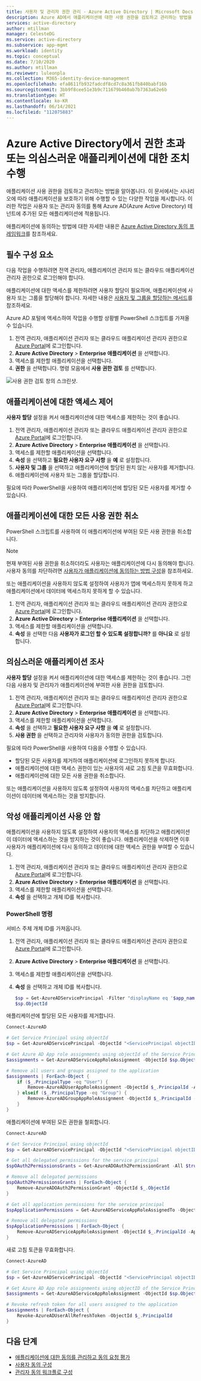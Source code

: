 ```yaml
---
title: 사용자 및 관리자 권한 관리 - Azure Active Directory | Microsoft Docs
description: Azure AD에서 애플리케이션에 대한 사용 권한을 검토하고 관리하는 방법을 알아봅니다. 예를 들어, 애플리케이션에 부여된 모든 사용 권한을 해지할 수 있습니다.
services: active-directory
author: mtillman
manager: CelesteDG
ms.service: active-directory
ms.subservice: app-mgmt
ms.workload: identity
ms.topic: conceptual
ms.date: 7/10/2020
ms.author: mtillman
ms.reviewer: luleonpla
ms.collection: M365-identity-device-management
ms.openlocfilehash: efa8611fb932fadcdf8cd7c8a361fb840babf16b
ms.sourcegitcommit: 3bb9f8cee51e3b9c711679b460ab7b7363a62e6b
ms.translationtype: HT
ms.contentlocale: ko-KR
ms.lasthandoff: 06/14/2021
ms.locfileid: "112075883"
---
```

# <a name="take-action-on-overprivileged-or-suspicious-applications-in-azure-active-directory"></a>Azure Active Directory에서 권한 초과 또는 의심스러운 애플리케이션에 대한 조치 수행

애플리케이션 사용 권한을 검토하고 관리하는 방법을 알아봅니다. 이 문서에서는 시나리오에 따라 애플리케이션을 보호하기 위해 수행할 수 있는 다양한 작업을 제시합니다. 이러한 작업은 사용자 또는 관리자 동의를 통해 Azure AD(Azure Active Directory) 테넌트에 추가된 모든 애플리케이션에 적용됩니다.

애플리케이션에 동의하는 방법에 대한 자세한 내용은 [Azure Active Directory 동의 프레임워크](../develop/consent-framework.md)를 참조하세요.

## <a name="prerequisites"></a>필수 구성 요소

다음 작업을 수행하려면 전역 관리자, 애플리케이션 관리자 또는 클라우드 애플리케이션 관리자 권한으로 로그인해야 합니다.

애플리케이션에 대한 액세스를 제한하려면 사용자 할당이 필요하며, 애플리케이션에 사용자 또는 그룹을 할당해야 합니다.  자세한 내용은 [사용자 및 그룹을 할당하는 메서드](./assign-user-or-group-access-portal.md)를 참조하세요.

Azure AD 포털에 액세스하여 작업을 수행할 상황별 PowerShell 스크립트를 가져올 수 있습니다.

1. 전역 관리자, 애플리케이션 관리자 또는 클라우드 애플리케이션 관리자 권한으로 [Azure Portal](https://portal.azure.com)에 로그인합니다.
2. **Azure Active Directory** > **Enterprise 애플리케이션** 을 선택합니다.
3. 액세스를 제한할 애플리케이션을 선택합니다.
4. **권한** 을 선택합니다. 명령 모음에서 **사용 권한 검토** 를 선택합니다.

![사용 권한 검토 창의 스크린샷.](./media/manage-application-permissions/review-permissions.png)

## <a name="control-access-to-an-application"></a>애플리케이션에 대한 액세스 제어

**사용자 할당** 설정을 켜서 애플리케이션에 대한 액세스를 제한하는 것이 좋습니다.

1. 전역 관리자, 애플리케이션 관리자 또는 클라우드 애플리케이션 관리자 권한으로 [Azure Portal](https://portal.azure.com)에 로그인합니다.
2. **Azure Active Directory** > **Enterprise 애플리케이션** 을 선택합니다.
3. 액세스를 제한할 애플리케이션을 선택합니다.
4. **속성** 을 선택하고 **필요한 사용자 요구 사항** 을 **예** 로 설정합니다.
5. **사용자 및 그룹** 을 선택하고 애플리케이션에 할당된 원치 않는 사용자를 제거합니다.
6. 애플리케이션에 사용자 또는 그룹을 할당합니다.

필요에 따라 PowerShell을 사용하여 애플리케이션에 할당된 모든 사용자를 제거할 수 있습니다.

## <a name="revoke-all-permissions-for-an-application"></a>애플리케이션에 대한 모든 사용 권한 취소

PowerShell 스크립트를 사용하여 이 애플리케이션에 부여된 모든 사용 권한을 취소합니다.

> [!NOTE]
> 현재 부여된 사용 권한을 취소하더라도 사용자는 애플리케이션에 다시 동의해야 합니다. 사용자 동의를 차단하려면 [사용자가 애플리케이션에 동의하는 방법 구성](configure-user-consent.md)을 참조하세요.

또는 애플리케이션을 사용하지 않도록 설정하여 사용자가 앱에 액세스하지 못하게 하고 애플리케이션에서 데이터에 액세스하지 못하게 할 수 있습니다.

1. 전역 관리자, 애플리케이션 관리자 또는 클라우드 애플리케이션 관리자 권한으로 [Azure Portal](https://portal.azure.com)에 로그인합니다.
2. **Azure Active Directory** > **Enterprise 애플리케이션** 을 선택합니다.
3. 액세스를 제한할 애플리케이션을 선택합니다.
4. **속성** 을 선택한 다음 **사용자가 로그인 할 수 있도록 설정합니까?** 를 **아니요** 로 설정합니다.

## <a name="investigate-a-suspicious-application"></a>의심스러운 애플리케이션 조사

**사용자 할당** 설정을 켜서 애플리케이션에 대한 액세스를 제한하는 것이 좋습니다. 그런 다음 사용자 및 관리자가 애플리케이션에 부여한 사용 권한을 검토합니다.

1. 전역 관리자, 애플리케이션 관리자 또는 클라우드 애플리케이션 관리자 권한으로 [Azure Portal](https://portal.azure.com)에 로그인합니다.
3. **Azure Active Directory** > **Enterprise 애플리케이션** 을 선택합니다.
5. 액세스를 제한할 애플리케이션을 선택합니다.
6. **속성** 을 선택하고 **필요한 사용자 요구 사항** 을 **예** 로 설정합니다.
7. **사용 권한** 을 선택하고 관리자와 사용자가 동의한 권한을 검토합니다.

필요에 따라 PowerShell을 사용하여 다음을 수행할 수 있습니다.

- 할당된 모든 사용자를 제거하여 애플리케이션에 로그인하지 못하게 합니다.
- 애플리케이션에 대한 액세스 권한이 있는 사용자의 새로 고침 토큰을 무효화합니다.
- 애플리케이션에 대한 모든 사용 권한을 취소합니다.

또는 애플리케이션을 사용하지 않도록 설정하여 사용자의 액세스를 차단하고 애플리케이션이 데이터에 액세스하는 것을 방지합니다.

## <a name="disable-a-malicious-application"></a>악성 애플리케이션 사용 안 함

애플리케이션을 사용하지 않도록 설정하여 사용자의 액세스를 차단하고 애플리케이션이 데이터에 액세스하는 것을 방지하는 것이 좋습니다. 애플리케이션을 삭제하면 이후 사용자가 애플리케이션에 다시 동의하고 데이터에 대한 액세스 권한을 부여할 수 있습니다.

1. 전역 관리자, 애플리케이션 관리자 또는 클라우드 애플리케이션 관리자 권한으로 [Azure Portal](https://portal.azure.com)에 로그인합니다.
2. **Azure Active Directory** > **Enterprise 애플리케이션** 을 선택합니다.
3. 액세스를 제한할 애플리케이션을 선택합니다.
4. **속성** 을 선택하고 개체 ID를 복사합니다.

### <a name="powershell-commands"></a>PowerShell 명령

서비스 주체 개체 ID를 가져옵니다.

1. 전역 관리자, 애플리케이션 관리자 또는 클라우드 애플리케이션 관리자 권한으로 [Azure Portal](https://portal.azure.com)에 로그인합니다.
2. **Azure Active Directory** > **Enterprise 애플리케이션** 을 선택합니다.
3. 액세스를 제한할 애플리케이션을 선택합니다.
4. **속성** 을 선택하고 개체 ID를 복사합니다.

   ```powershell
   $sp = Get-AzureADServicePrincipal -Filter "displayName eq '$app_name'"
   $sp.ObjectId
   ```

애플리케이션에 할당된 모든 사용자를 제거합니다.

```powershell
Connect-AzureAD

# Get Service Principal using objectId
$sp = Get-AzureADServicePrincipal -ObjectId "<ServicePrincipal objectID>"

# Get Azure AD App role assignments using objectId of the Service Principal
$assignments = Get-AzureADServiceAppRoleAssignment -ObjectId $sp.ObjectId -All $true

# Remove all users and groups assigned to the application
$assignments | ForEach-Object {
    if ($_.PrincipalType -eq "User") {
        Remove-AzureADUserAppRoleAssignment -ObjectId $_.PrincipalId -AppRoleAssignmentId $_.ObjectId
    } elseif ($_.PrincipalType -eq "Group") {
        Remove-AzureADGroupAppRoleAssignment -ObjectId $_.PrincipalId -AppRoleAssignmentId $_.ObjectId
    }
}
```

애플리케이션에 부여된 모든 권한을 철회합니다.

```powershell
Connect-AzureAD

# Get Service Principal using objectId
$sp = Get-AzureADServicePrincipal -ObjectId "<ServicePrincipal objectID>"

# Get all delegated permissions for the service principal
$spOAuth2PermissionsGrants = Get-AzureADOAuth2PermissionGrant -All $true| Where-Object { $_.clientId -eq $sp.ObjectId }

# Remove all delegated permissions
$spOAuth2PermissionsGrants | ForEach-Object {
    Remove-AzureADOAuth2PermissionGrant -ObjectId $_.ObjectId
}

# Get all application permissions for the service principal
$spApplicationPermissions = Get-AzureADServiceAppRoleAssignedTo -ObjectId $sp.ObjectId -All $true | Where-Object { $_.PrincipalType -eq "ServicePrincipal" }

# Remove all delegated permissions
$spApplicationPermissions | ForEach-Object {
    Remove-AzureADServiceAppRoleAssignment -ObjectId $_.PrincipalId -AppRoleAssignmentId $_.objectId
}
```

새로 고침 토큰을 무효화합니다.

```powershell
Connect-AzureAD

# Get Service Principal using objectId
$sp = Get-AzureADServicePrincipal -ObjectId "<ServicePrincipal objectID>"

# Get Azure AD App role assignments using objectID of the Service Principal
$assignments = Get-AzureADServiceAppRoleAssignment -ObjectId $sp.ObjectId -All $true | Where-Object {$_.PrincipalType -eq "User"}

# Revoke refresh token for all users assigned to the application
$assignments | ForEach-Object {
    Revoke-AzureADUserAllRefreshToken -ObjectId $_.PrincipalId
}
```

## <a name="next-steps"></a>다음 단계

- [애플리케이션에 대한 동의를 관리하고 동의 요청 평가](manage-consent-requests.md)
- [사용자 동의 구성](configure-user-consent.md)
- [관리자 동의 워크플로 구성](configure-admin-consent-workflow.md)
